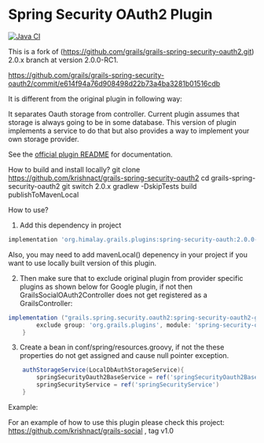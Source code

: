 

Spring Security OAuth2 Plugin
=======
[![Java CI](https://github.com/grails/grails-spring-security-oauth2/actions/workflows/gradle.yml/badge.svg)](https://github.com/grails/grails-spring-security-oauth2/actions/workflows/gradle.yml)

This is a fork of (https://github.com/grails/grails-spring-security-oauth2.git) 2.0.x branch at version 2.0.0-RC1. 

https://github.com/grails/grails-spring-security-oauth2/commit/e614f94a76d908498d22b73a4ba3281b01516cdb

It is different from the original plugin in following way:

It separates Oauth storage from controller. Current plugin assumes that storage is always going to be in some database. This version of plugin implements a service to do that but also provides a way to implement your own storage provider.
 

See the [official plugin README](https://github.com/grails/grails-spring-security-oauth2.git) for documentation.

How to build and install locally?
git clone https://github.com/krishnact/grails-spring-security-oauth2
cd grails-spring-security-oauth2
git switch 2.0.x
gradlew -DskipTests build publishToMavenLocal

How to use?
1. Add this dependency in project
```groovy
implementation 'org.himalay.grails.plugins:spring-security-oauth:2.0.0-SNAPSHOT'
```
Also, you may need to add mavenLocal() depenency in your project if you want to use locally built version of this 
plugin.

2. Then make sure that to exclude original plugin from provider specific plugins as shown below for Google plugin,
if not then GrailsSocialOAuth2Controller does not get registered as a GrailsController:
```groovy
implementation ("grails.spring.security.oauth2:spring-security-oauth2-google:1.5.1.BUILD-SNAPSHOT"){
        exclude group: 'org.grails.plugins', module: 'spring-security-oauth2'
    }
```

3. Create a bean in conf/spring/resources.groovy, if not the these properties do not get assigned and cause 
null pointer exception.
```groovy
    authStorageService(LocalDbAuthStorageService){
        springSecurityOauth2BaseService = ref('springSecurityOauth2BaseService')
        springSecurityService = ref('springSecurityService')
    }
```


Example:

For an example of how to use this plugin please check this project: https://github.com/krishnact/grails-social , tag v1.0

